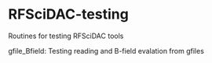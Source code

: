 # RFSciDAC-testing
Routines for testing RFSciDAC tools

gfile_Bfield:
Testing reading and B-field evalation from gfiles
